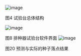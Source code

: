  ![image](https://github.com/user-attachments/assets/e9c52d35-0fec-4f7e-bcde-80061c297de8)

图4 试验台总体结构

 ![image](https://github.com/user-attachments/assets/807e5d1b-6c63-4dd4-a00d-80a5892d9dd9)

图8 排种器试验台软件界面
![image](https://github.com/user-attachments/assets/929aa6e8-b91e-42b7-a269-7ddc9706c10c)
 
图20 预测与实际的种子落点结果
